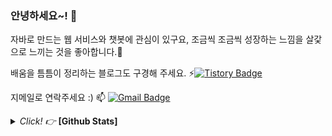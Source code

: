 ### 안녕하세요~! 👋

자바로 만드는 웹 서비스와 챗봇에 관심이 있구요, 조금씩 조금씩 성장하는 느낌을 살갗으로 느끼는 것을 좋아합니다.🌱

배움을 틈틈이 정리하는 블로그도 구경해 주세요.
⚡[![Tistory Badge](https://img.shields.io/badge/-Tistory-orange?style=flat-square&link=http://maengdev.tistory.com/)](http://ktae23.tistory.com/)

지메일로 연락주세요 :)
 📫  [![Gmail Badge](https://img.shields.io/badge/Gmail-EA4335?style=flat&logo=Gmail&logoColor=white)](mailto:pktpkt8917@gmail.com)
<details>
  <summary> <i> Click! 👉</i> <b> [Github Stats]  </b>  </summary>
[![Kyungtae's github stats](https://github-readme-stats.vercel.app/api?username=ktae23&show_icons=true)](https://github.com/ktae23/github-readme-stats)


<!--
**ktae23/ktae23** is a ✨ _special_ ✨ repository because its `README.md` (this file) appears on your GitHub profile.

Here are some ideas to get you started:

- 🔭 I’m currently working on ...
- 🌱 I’m currently learning ...
- 👯 I’m looking to collaborate on ...
- 🤔 I’m looking for help with ...
- 💬 Ask me about ...
- 📫 How to reach me: ...
- 😄 Pronouns: ...
- ⚡ Fun fact: ...
-->
